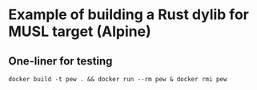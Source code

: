 # Example of building a Rust dylib for MUSL target (Alpine)

## One-liner for testing

```console
docker build -t pew . && docker run --rm pew & docker rmi pew
```
